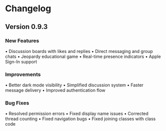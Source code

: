 # Changelog

## Version 0.9.3

### New Features
• Discussion boards with likes and replies
• Direct messaging and group chats
• Jeopardy educational game
• Real-time presence indicators
• Apple Sign-In support

### Improvements
• Better dark mode visibility
• Simplified discussion system
• Faster message delivery
• Improved authentication flow

### Bug Fixes
• Resolved permission errors
• Fixed display name issues
• Corrected thread counting
• Fixed navigation bugs
• Fixed joining classes with class code
